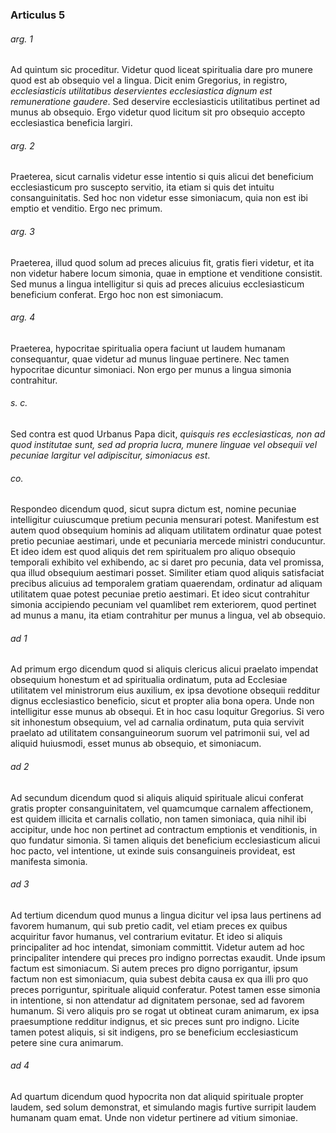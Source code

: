 ### Articulus 5

###### arg. 1
Ad quintum sic proceditur. Videtur quod liceat spiritualia dare pro munere quod est ab obsequio vel a lingua. Dicit enim Gregorius, in registro, *ecclesiasticis utilitatibus deservientes ecclesiastica dignum est remuneratione gaudere*. Sed deservire ecclesiasticis utilitatibus pertinet ad munus ab obsequio. Ergo videtur quod licitum sit pro obsequio accepto ecclesiastica beneficia largiri.

###### arg. 2
Praeterea, sicut carnalis videtur esse intentio si quis alicui det beneficium ecclesiasticum pro suscepto servitio, ita etiam si quis det intuitu consanguinitatis. Sed hoc non videtur esse simoniacum, quia non est ibi emptio et venditio. Ergo nec primum.

###### arg. 3
Praeterea, illud quod solum ad preces alicuius fit, gratis fieri videtur, et ita non videtur habere locum simonia, quae in emptione et venditione consistit. Sed munus a lingua intelligitur si quis ad preces alicuius ecclesiasticum beneficium conferat. Ergo hoc non est simoniacum.

###### arg. 4
Praeterea, hypocritae spiritualia opera faciunt ut laudem humanam consequantur, quae videtur ad munus linguae pertinere. Nec tamen hypocritae dicuntur simoniaci. Non ergo per munus a lingua simonia contrahitur.

###### s. c.
Sed contra est quod Urbanus Papa dicit, *quisquis res ecclesiasticas, non ad quod institutae sunt, sed ad propria lucra, munere linguae vel obsequii vel pecuniae largitur vel adipiscitur, simoniacus est*.

###### co.
Respondeo dicendum quod, sicut supra dictum est, nomine pecuniae intelligitur cuiuscumque pretium pecunia mensurari potest. Manifestum est autem quod obsequium hominis ad aliquam utilitatem ordinatur quae potest pretio pecuniae aestimari, unde et pecuniaria mercede ministri conducuntur. Et ideo idem est quod aliquis det rem spiritualem pro aliquo obsequio temporali exhibito vel exhibendo, ac si daret pro pecunia, data vel promissa, qua illud obsequium aestimari posset. Similiter etiam quod aliquis satisfaciat precibus alicuius ad temporalem gratiam quaerendam, ordinatur ad aliquam utilitatem quae potest pecuniae pretio aestimari. Et ideo sicut contrahitur simonia accipiendo pecuniam vel quamlibet rem exteriorem, quod pertinet ad munus a manu, ita etiam contrahitur per munus a lingua, vel ab obsequio.

###### ad 1
Ad primum ergo dicendum quod si aliquis clericus alicui praelato impendat obsequium honestum et ad spiritualia ordinatum, puta ad Ecclesiae utilitatem vel ministrorum eius auxilium, ex ipsa devotione obsequii redditur dignus ecclesiastico beneficio, sicut et propter alia bona opera. Unde non intelligitur esse munus ab obsequi. Et in hoc casu loquitur Gregorius. Si vero sit inhonestum obsequium, vel ad carnalia ordinatum, puta quia servivit praelato ad utilitatem consanguineorum suorum vel patrimonii sui, vel ad aliquid huiusmodi, esset munus ab obsequio, et simoniacum.

###### ad 2
Ad secundum dicendum quod si aliquis aliquid spirituale alicui conferat gratis propter consanguinitatem, vel quamcumque carnalem affectionem, est quidem illicita et carnalis collatio, non tamen simoniaca, quia nihil ibi accipitur, unde hoc non pertinet ad contractum emptionis et venditionis, in quo fundatur simonia. Si tamen aliquis det beneficium ecclesiasticum alicui hoc pacto, vel intentione, ut exinde suis consanguineis provideat, est manifesta simonia.

###### ad 3
Ad tertium dicendum quod munus a lingua dicitur vel ipsa laus pertinens ad favorem humanum, qui sub pretio cadit, vel etiam preces ex quibus acquiritur favor humanus, vel contrarium evitatur. Et ideo si aliquis principaliter ad hoc intendat, simoniam committit. Videtur autem ad hoc principaliter intendere qui preces pro indigno porrectas exaudit. Unde ipsum factum est simoniacum. Si autem preces pro digno porrigantur, ipsum factum non est simoniacum, quia subest debita causa ex qua illi pro quo preces porriguntur, spirituale aliquid conferatur. Potest tamen esse simonia in intentione, si non attendatur ad dignitatem personae, sed ad favorem humanum. Si vero aliquis pro se rogat ut obtineat curam animarum, ex ipsa praesumptione redditur indignus, et sic preces sunt pro indigno. Licite tamen potest aliquis, si sit indigens, pro se beneficium ecclesiasticum petere sine cura animarum.

###### ad 4
Ad quartum dicendum quod hypocrita non dat aliquid spirituale propter laudem, sed solum demonstrat, et simulando magis furtive surripit laudem humanam quam emat. Unde non videtur pertinere ad vitium simoniae.

